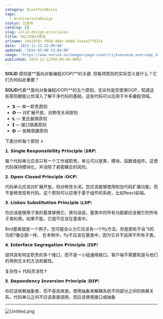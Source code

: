 ```yaml
---
category: QuickTechBites
tags:
  - ArchitectureDesign
status: 已发布
catalog: []
slug: solid-design-principles
title: SOLID设计原则
urlname: 2d810f8c-f950-406c-8d0b-faa4a27fd21b
date: '2023-11-12 23:08:00'
updated: '2024-05-08 23:04:00'
image: 'https://www.notion.so/images/page-cover/rijksmuseum_avercamp_1620.jpg'
published: 2019-11-12T08:00:00.000Z
---
```


**SOLID** 原则是**面向对象编程(OOP)**的关键. 但每项原则的实际含义是什么？它们为何如此重要？


**SOLID**代表**面向对象编程(OOP)**的五个原则。无论你是否使用OOP，知道这些原则都能让你深入了解干净代码的基础，这些代码可以应用于许多编程领域。

- 𝗦 — 单一职责原则
- 𝗢 — 对扩展开放，对修改关闭原则
- 𝗟 — 里氏替换原则
- 𝗜 — 接口隔离原则
- 𝗗 — 依赖倒置原则

下面分析每个原则 ↓


𝟭. 𝗦𝗶𝗻𝗴𝗹𝗲 𝗥𝗲𝘀𝗽𝗼𝗻𝘀𝗶𝗯𝗶𝗹𝗶𝘁𝘆 𝗣𝗿𝗶𝗻𝗰𝗶𝗽𝗹𝗲 (𝗦𝗥𝗣)


每个代码单元应该只有一个工作或职责。单元可以是类、模块、函数或组件。这使代码保持模块化，并消除了紧密耦合的风险。


𝟮. 𝗢𝗽𝗲𝗻-𝗖𝗹𝗼𝘀𝗲𝗱 𝗣𝗿𝗶𝗻𝗰𝗶𝗽𝗹𝗲 (𝗢𝗖𝗣)


代码单元应该对扩展开放，但对修改关闭。您应该能够使用附加代码扩展功能，而不是修改现有代码。这个原则可以应用于基于组件的系统，比如React前端。


𝟯. 𝗟𝗶𝘀𝗸𝗼𝘃 𝗦𝘂𝗯𝘀𝘁𝗶𝘁𝘂𝘁𝗶𝗼𝗻 𝗣𝗿𝗶𝗻𝗰𝗶𝗽𝗹𝗲 (𝗟𝗦𝗣)


你应该能够用子类的基类替换它。换句话说，基类中的所有功能都应该被它的所有子类利用。如果不能，它就不应该在基类中。


Bird基类就是一个例子。您可能会认为它应该有一个fly方法。但是那些不会飞的鸟呢?像企鹅一样。
在本例中，fly不应该在基类中，因为它并不适用于所有子类。


𝟰. 𝗜𝗻𝘁𝗲𝗿𝗳𝗮𝗰𝗲 𝗦𝗲𝗴𝗿𝗲𝗴𝗮𝘁𝗶𝗼𝗻 𝗣𝗿𝗶𝗻𝗰𝗶𝗽𝗹𝗲 (𝗜𝗦𝗣)


提供具有特定职责的多个接口，而不是一小组通用接口。客户端不需要知道与他们的用例无关的方法和属性。


复杂性↓
代码灵活性↑


𝟱. 𝗗𝗲𝗽𝗲𝗻𝗱𝗲𝗻𝗰𝘆 𝗜𝗻𝘃𝗲𝗿𝘀𝗶𝗼𝗻 𝗣𝗿𝗶𝗻𝗰𝗶𝗽𝗹𝗲 (𝗗𝗜𝗣)


你应该依赖抽象类，而不是具体类。使用抽象来解耦系统不同部分之间的依赖关系。代码单元之间不应该直接调用，而应该使用接口或抽象


---


![Untitled.png](https://prod-files-secure.s3.us-west-2.amazonaws.com/5d24fe63-e567-4804-86f9-9fdc62e13082/6fc4afd3-478b-4aaf-9884-0a3f8e406a71/Untitled.png?X-Amz-Algorithm=AWS4-HMAC-SHA256&X-Amz-Content-Sha256=UNSIGNED-PAYLOAD&X-Amz-Credential=ASIAZI2LB466TXSJU6KX%2F20250213%2Fus-west-2%2Fs3%2Faws4_request&X-Amz-Date=20250213T213322Z&X-Amz-Expires=3600&X-Amz-Security-Token=IQoJb3JpZ2luX2VjEPX%2F%2F%2F%2F%2F%2F%2F%2F%2F%2FwEaCXVzLXdlc3QtMiJHMEUCIQD35T0P95PbK5%2B8In498nntQOoFBEUnQOlhl7uEwLkjfAIgapbrdfSgAdNUi%2FXZ3Yn6VUYK9TJg3o0J9wa%2B1vsRLO0q%2FwMIHhAAGgw2Mzc0MjMxODM4MDUiDIj8tFP%2B2OXVclVdcSrcA30cY9HV7IyUunPgxezbmGziwe%2FDW0lSLX4GPkiyJ%2BuYSJADWVWAuuhUTJMZ1NZUh6%2BEPIGpSrmLbbu%2F%2FZxY3L3mdOO6cfTDAXBpY%2F1ftMvfJIdGJ8rRCiUvKwN3OlHUZtD8C4mNM9ZwtGDSMEql6gmLAYSmHPr1a6HME%2FGhTK2ktNDpWOXEyZHWldpX5j9E5Y8a5RZoIH8XWz%2FuaROqJfzKKgShYdcCihY4R0%2BXowWIIN1zCxNwdybRSD8ffa8MG2TWtXrsPNVLe5oRZtlM%2BiJ%2BgPBROPHccmqLlYUOJeCd6iSOiIRSXvH3BNgrz8nlbmgZxu%2BvBGn9VRhWLeIAeSkwMZrYVSrEUPtAvPj3T09N5a5huLnkL8kAnunwtYIarsMjoy8IJeJ2xptgFZJwW0gu%2B3a3NkN1hZjoc9JTtBbb%2FmE4RCxKvZV%2Bv06%2BlbA7r4QevDaYNFlOT19zWYQ3QSQ499mhJYGxOUbbfEBHAUAXLxyiNH7jXvitDTs3G0PSxdyFo0iC47XUlwfT0yPO8otQBO5E%2BpdyIMljR9plVCZQQbVKTrsIseVkQmLdRyylJa3IWIpmhfu%2Bd0g9LeEgvBsWJmbu3MWmfxUpjD64DcBtsk0xVcso4hb3RuETMIWrub0GOqUBu02iezTYAOHP3Y16C9Y0j9gGzTK%2FJs4hwW4G0PnQLHU0oniID%2BAG4%2Flzpvq0PWV7SEcdc3SgS7WiGDcyV%2BqVdzBuXUSrTAP5GDoylStstlIjqxHola72rDvrj6N6jsJIfbgAGcEOcb0iQLCod1WLc%2BH%2FPqHvKreZ0mPbUMQ4Q3%2BizT1Zwf37hylnasHpfNqSKylfUJEU9%2F%2FLSkIiGkzO75rxqjta&X-Amz-Signature=d4e85269655dc17e43fbd2508bbd0d91e13e99d28d02937932550dd2675cdfc5&X-Amz-SignedHeaders=host&x-id=GetObject)

